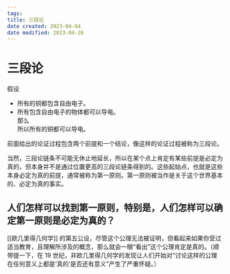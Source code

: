 ```yaml
---
tags:
title: 三段论
date created: 2023-04-04
date modified: 2023-04-26
---
```


# 三段论

假设

- 所有的铜都包含自由电子。
- 所有包含自由电子的物体都可以导电。  
  那么  
  所以所有的铜都可以导电。

前面给出的论证过程包含两个前提和一个结论，像这样的论证过程被称为三段论。

当然，三段论链条不可能无休止地延长，所以在某个点上肯定有某些前提是必定为真的，但本身并不是通过位置更高的三段论链条得到的。这些起始点，也就是这些本身必定为真的前提，通常被称为第一原则。第一原则被当作是关于这个世界基本的、必定为真的事实。

## 人们怎样可以找到第一原则，特别是，人们怎样可以确定第一原则是必定为真的？

[[欧几里得几何学]] 的第五公设，尽管这个公理无法被证明，但看起来如果你受过适当教育，且理解所涉及的概念，那么就会一眼“看出”这个公理肯定是真的。（顺带提一下，在 19 世纪，非欧几里得几何学的发现让人们开始对“讨论这样的公理在任何意义上都是‘真的’是否还有意义”产生了严重怀疑。）
